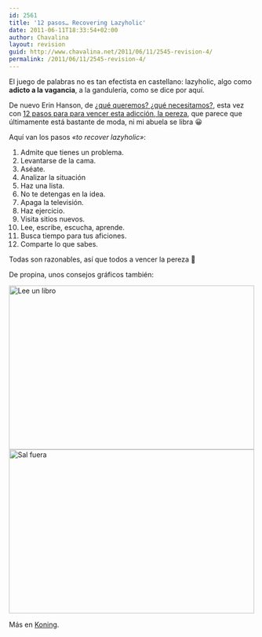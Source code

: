 ```yaml
---
id: 2561
title: '12 pasos… Recovering Lazyholic'
date: 2011-06-11T18:33:54+02:00
author: Chavalina
layout: revision
guid: http://www.chavalina.net/2011/06/11/2545-revision-4/
permalink: /2011/06/11/2545-revision-4/
---
```

El juego de palabras no es tan efectista en castellano: lazyholic, algo como **adicto a la vagancia**, a la gandulería, como se dice por aquí.

De nuevo Erin Hanson, de [¿qué queremos? ¿qué necesitamos?](http://www.chavalina.net/2011/06/14/que-queremos-que-necesitamos/), esta vez con <a href="http://recoveringlazyholic.com/12steps.html" target="_blank">12 pasos para para vencer esta adicción, la pereza</a>, que parece que últimamente está bastante de moda, ni mi abuela se libra 😀

Aquí van los pasos _«to recover lazyholic»_:

  1. Admite que tienes un problema.
  2. Levantarse de la cama.
  3. Aséate.
  4. Analizar la situación
  5. Haz una lista.
  6. No te detengas en la idea.
  7. Apaga la televisión.
  8. Haz ejercicio.
  9. Visita sitios nuevos.
 10. Lee, escribe, escucha, aprende.
 11. Busca tiempo para tus aficiones.
 12. Comparte lo que sabes.

Todas son razonables, así que todos a vencer la pereza 🙂

De propina, unos consejos gráficos también:

<img class="aligncenter size-full wp-image-2558" title="advice-1" src="http://www.chavalina.net/imagenes/2011/06/advice-1.jpg" alt="Lee un libro" width="500" height="334" srcset="http://www.chavalina.net/imagenes/2011/06/advice-1.jpg 500w, http://www.chavalina.net/imagenes/2011/06/advice-1-300x200.jpg 300w" sizes="(max-width: 500px) 100vw, 500px" /><img class="aligncenter size-full wp-image-2559" title="advice-2" src="http://www.chavalina.net/imagenes/2011/06/advice-2.jpg" alt="Sal fuera" width="500" height="334" srcset="http://www.chavalina.net/imagenes/2011/06/advice-2.jpg 500w, http://www.chavalina.net/imagenes/2011/06/advice-2-300x200.jpg 300w" sizes="(max-width: 500px) 100vw, 500px" /> 

Más en <a href="http://koningstuff.tumblr.com/post/5765926865/typeworks-43" target="_blank">Koning</a>.